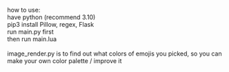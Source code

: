 how to use:\
have python (recommend 3.10)\
pip3 install Pillow, regex, Flask\
run main.py first\
then run main.lua\
\
image_render.py is to find out what colors of emojis you picked, so you can make your own color palette / improve it
